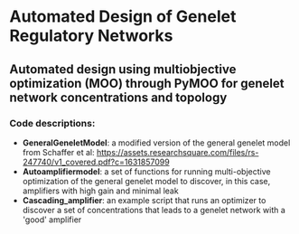 # Automated Design of Genelet Regulatory Networks
## Automated design using multiobjective optimization (MOO) through PyMOO for genelet network concentrations and topology

### Code descriptions:
* **GeneralGeneletModel**: a modified version of the general genelet model from Schaffer et al: https://assets.researchsquare.com/files/rs-247740/v1_covered.pdf?c=1631857099 
* **Autoamplifiermodel**: a set of functions for running multi-objective optimization of the general genelet model to discover, in this case, amplifiers with high gain and minimal leak
* **Cascading_amplifier**: an example script that runs an optimizer to discover a set of concentrations that leads to a genelet network with a 'good' amplifier
